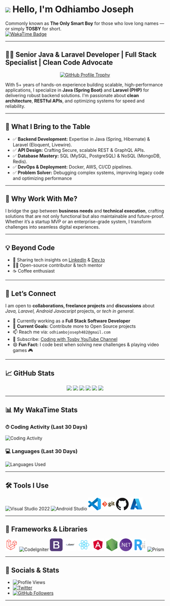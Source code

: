 # <img src="https://github.com/TheDudeThatCode/TheDudeThatCode/raw/master/Assets/Hi.gif" width="50"/> Hello, I'm Odhiambo Joseph  
Commonly known as **The Only Smart Boy** for those who love long names — or simply **TOSBY** for short.  
[![WakaTime Badge](https://wakatime.com/badge/user/90d74486-ec81-4c11-9379-397421327e7e.svg)](https://wakatime.com/@90d74486-ec81-4c11-9379-397421327e7e)

---

## 👨‍💻 Senior Java & Laravel Developer | Full Stack Specialist | Clean Code Advocate

<p align="center">
  <a href="https://github.com/ryo-ma/github-profile-trophy">
    <img src="https://github-profile-trophy.vercel.app/?username=Theonlysmartboy&theme=darcula&title=Followers,Stars,Commit,Repositories,PullRequest,Issues,Organizations,MultiLanguage,Experience" alt="GitHub Profile Trophy" />
  </a>
</p>

With 5+ years of hands-on experience building scalable, high-performance applications, I specialize in **Java (Spring Boot)** and **Laravel (PHP)** for delivering robust backend solutions. I'm passionate about **clean architecture**, **RESTful APIs**, and optimizing systems for speed and reliability.

---

## 🔧 What I Bring to the Table

- ✅ **Backend Development:** Expertise in Java (Spring, Hibernate) & Laravel (Eloquent, Livewire).  
- ✅ **API Design:** Crafting Secure, scalable REST & GraphQL APIs.  
- ✅ **Database Mastery:** SQL (MySQL, PostgreSQL) & NoSQL (MongoDB, Redis).  
- ✅ **DevOps & Deployment:** Docker, AWS, CI/CD pipelines.  
- ✅ **Problem Solver:** Debugging complex systems, improving legacy code and optimizing performance

---

## 💼 Why Work With Me?

I bridge the gap between **business needs** and **technical execution**, crafting solutions that are not only functional but also maintainable and future-proof. Whether it’s a startup MVP or an enterprise-grade system, I transform challenges into seamless digital experiences.

---

## 💡 Beyond Code

- 💬 Sharing tech insights on [LinkedIn](https://linkedin.com) & [Dev.to](https://dev.to)
- 👨‍🏫 Open-source contributor & tech mentor
- ☕ Coffee enthusiast

---

## 🤝 Let’s Connect
I am open to **collaborations, freelance projects** and **discussions** about *Java, Laravel, Android Javacsript* projects, or *tech in general*.

- 🔭 Currently working as a **Full Stack Software Developer**
- 🥅 **Current Goals:** Contribute more to Open Source projects
- 📫 Reach me via: `odhiambojoseph482@gmail.com`
- 🎥 Subscribe: [Coding with Tosby YouTube Channel](https://www.youtube.com/channel/UCFgi-pD18iRLBzYB--dadRg)
- 😄 **Fun Fact:** I code best when solving new challenges & playing video games 🎮

---

## 📈 GitHub Stats

<p align="center">
  <img src="https://github-readme-streak-stats.herokuapp.com/?user=Theonlysmartboy&theme=darcula&hide_border=true" />
  <img src="http://github-profile-summary-cards.vercel.app/api/cards/profile-details?username=Theonlysmartboy&theme=darcula" />
  <img src="http://github-profile-summary-cards.vercel.app/api/cards/stats?username=Theonlysmartboy&theme=darcula" />
  <img src="http://github-profile-summary-cards.vercel.app/api/cards/most-commit-language?username=Theonlysmartboy&theme=darcula" />
  <img src="http://github-profile-summary-cards.vercel.app/api/cards/repos-per-language?username=Theonlysmartboy&theme=darcula" />
  <img src="http://github-profile-summary-cards.vercel.app/api/cards/productive-time?username=Theonlysmartboy&theme=darcula&utcOffset=+3" />
</p>

---

## 📊 My WakaTime Stats

### ⏱ Coding Activity (Last 30 Days)
![Coding Activity](https://wakatime.com/share/@Tosby/8a23589e-c726-49fe-ae00-5c569bb98ff2.svg)

### 💻 Languages (Last 30 Days)
![Languages Used](https://wakatime.com/share/@Tosby/879410b9-6d8a-4cb1-b1a2-307110533d31.svg)

---

## 🛠️ Tools I Use

<p>
  <img alt="Visual Studio 2022" width="40" src="https://www.kindpng.com/picc/m/13-130970_visual-studio-2022-icon-hd-png-download.png" />
  <img alt="Android Studio" width="40" src="https://3.bp.blogspot.com/-RH0O7wYQXUc/VozSayGFPlI/AAAAAAAALjc/nhg8bQ_PQR8/s1600/Android_Studio_icon.svg.png" />
  <img alt="VS Code" width="40" src="https://raw.githubusercontent.com/github/explore/main/topics/visual-studio-code/visual-studio-code.png" />
  <img alt="Git" width="40" src="https://raw.githubusercontent.com/github/explore/main/topics/git/git.png" />
  <img alt="GitHub" width="40" src="https://raw.githubusercontent.com/github/explore/main/topics/github/github.png" />
  <img alt="Azure" width="40" src="https://raw.githubusercontent.com/github/explore/main/topics/azure/azure.png" />
</p>

---

## 🧰 Frameworks & Libraries

<p>
  <img alt="Laravel" width="40" src="https://raw.githubusercontent.com/github/explore/main/topics/laravel/laravel.png" />
  <img alt="CodeIgniter" width="40" src="https://th.bing.com/th/id/OIP.RyzIFi-x57WhYZnh527L-wHaHa?rs=1&pid=ImgDetMain" />
  <img alt="Bootstrap" width="40" src="https://raw.githubusercontent.com/github/explore/main/topics/bootstrap/bootstrap.png" />
  <img alt="jQuery" width="40" src="https://raw.githubusercontent.com/github/explore/main/topics/jquery/jquery.png" />
  <img alt="React" width="40" src="https://raw.githubusercontent.com/github/explore/main/topics/react/react.png" />
  <img alt="Angular" width="40" src="https://raw.githubusercontent.com/github/explore/main/topics/angular/angular.png" />
  <img alt="Node.js" width="40" src="https://raw.githubusercontent.com/github/explore/main/topics/nodejs/nodejs.png" />
  <img alt=".NET" width="40" src="https://raw.githubusercontent.com/github/explore/main/topics/dotnet/dotnet.png" />
  <img alt="ReactiveUI" width="40" src="https://raw.githubusercontent.com/github/explore/main/topics/reactiveui/reactiveui.png" />
  <img alt="Prism" width="40" src="https://avatars1.githubusercontent.com/u/10503161?s=200&v=4" />
</p>

---

## 📢 Socials & Stats

- ![Profile Views](https://komarev.com/ghpvc/?username=Theonlysmartboy&label=Profile%20views&color=0e75b6&style=flat)
- [![Twitter](https://img.shields.io/twitter/follow/TheonlySmartBoy?label=Follow&style=social)](https://twitter.com/TheonlySmartBoy)
- [![GitHub Followers](https://img.shields.io/github/followers/Theonlysmartboy?label=Followers&style=social)](https://github.com/Theonlysmartboy)

---

